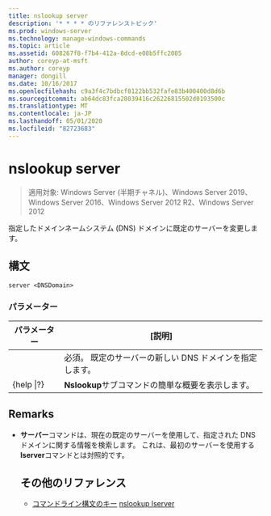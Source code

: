 ```yaml
---
title: nslookup server
description: '* * * * のリファレンストピック'
ms.prod: windows-server
ms.technology: manage-windows-commands
ms.topic: article
ms.assetid: 608267f8-f7b4-412a-8dcd-e08b5ffc2085
author: coreyp-at-msft
ms.author: coreyp
manager: dongill
ms.date: 10/16/2017
ms.openlocfilehash: c9a3f4c7bdbcf8122bb532fafe83b400400d8d6b
ms.sourcegitcommit: ab64dc83fca28039416c26226815502d0193500c
ms.translationtype: MT
ms.contentlocale: ja-JP
ms.lasthandoff: 05/01/2020
ms.locfileid: "82723683"
---
```

# <a name="nslookup-server"></a>nslookup server

> 適用対象: Windows Server (半期チャネル)、Windows Server 2019、Windows Server 2016、Windows Server 2012 R2、Windows Server 2012

指定したドメインネームシステム (DNS) ドメインに既定のサーバーを変更します。
## <a name="syntax"></a>構文
```
server <DNSDomain>
```
### <a name="parameters"></a>パラメーター

|    パラメーター    |                          [説明]                           |
|-----------------|----------------------------------------------------------------|
|   <DNSDomain>   | 必須。 既定のサーバーの新しい DNS ドメインを指定します。 |
| {help &#124;?} |     **Nslookup**サブコマンドの簡単な概要を表示します。      |

## <a name="remarks"></a>Remarks
- **サーバー**コマンドは、現在の既定のサーバーを使用して、指定された DNS ドメインに関する情報を検索します。 これは、最初のサーバーを使用する**lserver**コマンドとは対照的です。
  ## <a name="additional-references"></a>その他のリファレンス
  - [コマンドライン構文のキー](command-line-syntax-key.md)
  [nslookup lserver](nslookup-lserver.md)
